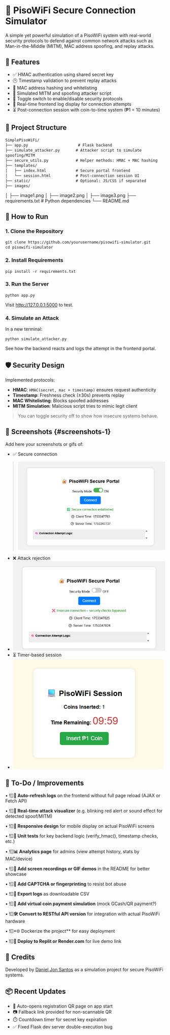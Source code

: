# 🔐 PisoWiFi Secure Connection Simulator

A simple yet powerful simulation of a PisoWiFi system with real-world
security protocols to defend against common network attacks such as
Man-in-the-Middle (MITM), MAC address spoofing, and replay attacks.

## 📌 Features

-   ✅ HMAC authentication using shared secret key
-   🕒 Timestamp validation to prevent replay attacks
-   🧿 MAC address hashing and whitelisting
-   🧨 Simulated MITM and spoofing attacker script
-   🔀 Toggle switch to enable/disable security protocols
-   🧠 Real-time frontend log display for connection attempts
-   ⏳ Post-connection session with coin-to-time system (₱1 = 10
    minutes)

## 📂 Project Structure

    SimplePisoWiFi/
    ├── app.py                      # Flask backend
    ├── simulate_attacker.py       # Attacker script to simulate spoofing/MITM
    ├── secure_utils.py            # Helper methods: HMAC + MAC hashing
    ├── templates/
    │   ├── index.html             # Secure portal frontend
    │   └── session.html           # Post-connection session UI
    ├── static/                    # Optional: JS/CSS if separated
    ├── images/               
│   ├── image1.png
│   ├── image2.png
│   ├── image3.png
    ├── requirements.txt           # Python dependencies
    └── README.md

## 🚀 How to Run

### 1. Clone the Repository

    git clone https://github.com/yourusername/pisowifi-simulator.git
    cd pisowifi-simulator

### 2. Install Requirements

    pip install -r requirements.txt

### 3. Run the Server

    python app.py

Visit <http://127.0.0.1:5000> to test.

### 4. Simulate an Attack

In a new terminal:

    python simulate_attacker.py

See how the backend reacts and logs the attempt in the frontend portal.

## 🛡 Security Design

Implemented protocols:

-   **HMAC**: `HMAC(secret, mac + timestamp)` ensures request
    authenticity
-   **Timestamp**: Freshness check (±30s) prevents replay
-   **MAC Whitelisting**: Blocks spoofed addresses
-   **MITM Simulation**: Malicious script tries to mimic legit client

> You can toggle security off to show how insecure systems behave.

## 📘 Screenshots {#screenshots-1}

Add here your screenshots or gifs of:

-   ✅ Secure connection

> ![Secure Connection](./images/image1.png)

-   ❌ Attack rejection
-   ![Attack Rejection](./images/image2.png)
-   ⏳ Timer-based session
-   ![Timer Session](./images/image3.png)

## 🔧 To-Do / Improvements

• ![]**🔁 Auto-refresh logs** on the frontend
without full page reload (AJAX or Fetch API)

• ![]**📶 Real-time attack visualizer** (e.g.
blinking red alert or sound effect for detected spoof/MITM)

• ![]**📱 Responsive design** for mobile display on
actual PisoWiFi screens

• ![]**🧪 Unit tests** for key backend logic
(verify_hmac(), timestamp checks, etc.)

• ![]**📊 Analytics page** for admins (view attempt
history, stats by MAC/device)

• ![]**📸 Add screen recordings or GIF demos** in
the README for better showcase

• ![]**🔐 Add CAPTCHA or fingerprinting** to resist
bot abuse

• ![]**📄 Export logs** as downloadable CSV

• ![]**🧾 Add virtual coin payment simulation**
(mock GCash/QR payment?)

• ![]**🛠 Convert to RESTful API version** for
integration with actual PisoWiFi hardware

• ![]*🌐 Dockerize the project** for easy
deployment

• ![]**🧰 Deploy to Replit or Render.com** for live
demo link

## 🧠 Credits

Developed by [Daniel Jon Santos](https://github.com/yourusername) as a
simulation project for secure PisoWiFi systems.

## 📦 Recent Updates

- 🔄 Auto-opens registration QR page on app start
- 📷 Fallback link provided for non-scannable QR
- ⏱️ Countdown timer for secret key expiration
- ✅ Fixed Flask dev server double-execution bug
